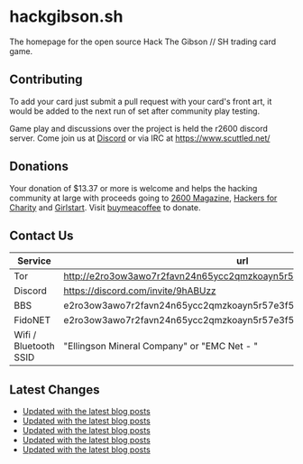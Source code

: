 # hackgibson.sh
The homepage for the open source Hack The Gibson // SH trading card game.


## Contributing

To add your card just submit a pull request with your card's front art, it would be added to the next run of set after community play testing.

Game play and discussions over the project is held the r2600 discord server. Come join us at [Discord](https://discord.com/invite/9hABUzz) or via IRC at https://www.scuttled.net/


## Donations

Your donation of $13.37 or more is welcome and helps the hacking community at large with proceeds going to [2600 Magazine](https://2600.com/), [Hackers for Charity](https://hackersforcharity.org) and [Girlstart](https://girlstart.org).  Visit [buymeacoffee](https://www.buymeacoffee.com/hackgibson.sh) to donate.


## Contact Us

Service | url
-|-
Tor | http://e2ro3ow3awo7r2favn24n65ycc2qmzkoayn5r57e3f56nvjwdcgg32ad.onion
Discord | https://discord.com/invite/9hABUzz
BBS | e2ro3ow3awo7r2favn24n65ycc2qmzkoayn5r57e3f56nvjwdcgg32ad.onion:23
FidoNET | e2ro3ow3awo7r2favn24n65ycc2qmzkoayn5r57e3f56nvjwdcgg32ad.onion:24554
Wifi / Bluetooth SSID | "Ellingson Mineral Company" or "EMC Net - <fidonet address>"

## Latest Changes
<!-- BLOG-POST-LIST:START -->
- [Updated with the latest blog posts](https://github.com/DFW2600/hackgibson.sh/commit/6352cf296ad3c704692d7843d98a92f91f8e18cd)
- [Updated with the latest blog posts](https://github.com/DFW2600/hackgibson.sh/commit/6b9cac4f8cc9b9c31fff16c895757685854c972b)
- [Updated with the latest blog posts](https://github.com/DFW2600/hackgibson.sh/commit/3d2adc2392f4ae71278edd74fc7753ede2608925)
- [Updated with the latest blog posts](https://github.com/DFW2600/hackgibson.sh/commit/2ebaa8ac4a6a1c81beeb9eead10230c0a4f92698)
- [Updated with the latest blog posts](https://github.com/DFW2600/hackgibson.sh/commit/25ee5e3054fafe1bfdeebc2250ef8408286eba0c)
<!-- BLOG-POST-LIST:END -->
